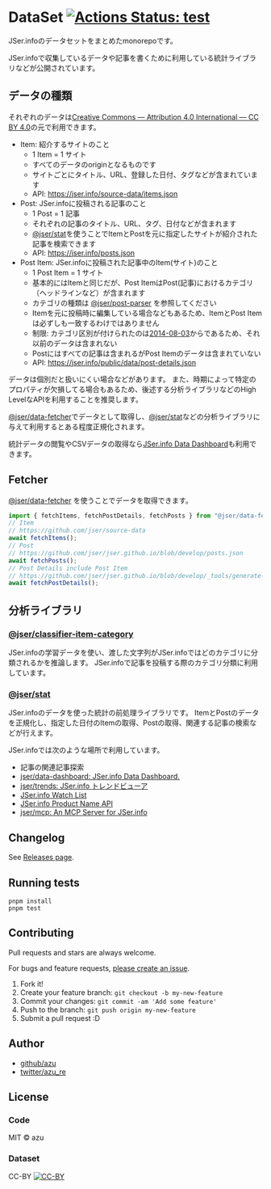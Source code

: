 # DataSet [![Actions Status: test](https://github.com/jser/dataset/workflows/test/badge.svg)](https://github.com/jser/dataset/actions?query=workflow%3A"test")

JSer.infoのデータセットをまとめたmonorepoです。

JSer.infoで収集しているデータや記事を書くために利用している統計ライブラリなどが公開されています。

## データの種類

それぞれのデータは[Creative Commons — Attribution 4.0 International — CC BY 4.0](https://creativecommons.org/licenses/by/4.0/)の元で利用できます。

- Item: 紹介するサイトのこと
    - 1 Item = 1 サイト
    - すべてのデータのoriginとなるものです
    - サイトごとにタイトル、URL、登録した日付、タグなどが含まれています
    - API: <https://jser.info/source-data/items.json>
- Post: JSer.infoに投稿される記事のこと
    - 1 Post = 1 記事
    - それぞれの記事のタイトル、URL、タグ、日付などが含まれます
    - [@jser/stat][]を使うことでItemとPostを元に指定したサイトが紹介された記事を検索できます
    - API: <https://jser.info/posts.json>
- Post Item: JSer.infoに投稿された記事中のItem(サイト)のこと
    - 1 Post Item = 1 サイト
    - 基本的にはItemと同じだが、Post ItemはPost(記事)におけるカテゴリ（ヘッドラインなど）が含まれます
    - カテゴリの種類は [@jser/post-parser][] を参照してください
    - Itemを元に投稿時に編集している場合などもあるため、ItemとPost Itemは必ずしも一致するわけではありません
    - 制限: カテゴリ区別が付けられたのは[2014-08-03](https://jser.info/2014/08/03/renewal/)からであるため、それ以前のデータは含まれない
    - Postにはすべての記事は含まれるがPost Itemのデータは含まれていない
    - API: <https://jser.info/public/data/post-details.json>

データは個別だと扱いにくい場合などがあります。
また、時期によって特定のプロパティが欠損してる場合もあるため、後述する分析ライブラリなどのHigh LevelなAPIを利用することを推奨します。

[@jser/data-fetcher][]でデータとして取得し、[@jser/stat][]などの分析ライブラリに与えて利用するとある程度正規化されます。

統計データの閲覧やCSVデータの取得なら[JSer.info Data Dashboard](https://jser.info/data-dashboard/)も利用できます。

## Fetcher

[@jser/data-fetcher][] を使うことでデータを取得できます。

```ts
import { fetchItems, fetchPostDetails, fetchPosts } from "@jser/data-fetcher";
// Item
// https://github.com/jser/source-data
await fetchItems();
// Post
// https://github.com/jser/jser.github.io/blob/develop/posts.json
await fetchPosts();
// Post Details include Post Item
// https://github.com/jser/jser.github.io/blob/develop/_tools/generate-post-details-json.js
await fetchPostDetails();
```

## 分析ライブラリ

### [@jser/classifier-item-category][]

JSer.infoの学習データを使い、渡した文字列がJSer.infoではどのカテゴリに分類されるかを推論します。
JSer.infoで記事を投稿する際のカテゴリ分類に利用しています。

### [@jser/stat][]

JSer.infoのデータを使った統計の前処理ライブラリです。
ItemとPostのデータを正規化し、指定した日付のItemの取得、Postの取得、関連する記事の検索などが行えます。

JSer.infoでは次のような場所で利用しています。

* 記事の関連記事探索
* [jser/data-dashboard: JSer.info Data Dashboard.](https://github.com/jser/data-dashboard "jser/data-dashboard: JSer.info Data Dashboard.")
* [jser/trends: JSer.info トレンドビューア](https://github.com/jser/trends "jser/trends: JSer.info トレンドビューア")
* [JSer.info Watch List](https://jser.info/watch-list/)
* [JSer.info Product Name API](https://github.com/jser/product-name)
* [jser/mcp: An MCP Server for JSer.info](https://github.com/jser/mcp)

## Changelog

See [Releases page](https://github.com/jser/dataset/releases).

## Running tests

    pnpm install
    pnpm test

## Contributing

Pull requests and stars are always welcome.

For bugs and feature requests, [please create an issue](https://github.com/jser/dataset/issues).

1. Fork it!
2. Create your feature branch: `git checkout -b my-new-feature`
3. Commit your changes: `git commit -am 'Add some feature'`
4. Push to the branch: `git push origin my-new-feature`
5. Submit a pull request :D

## Author

- [github/azu](https://github.com/azu)
- [twitter/azu_re](https://twitter.com/azu_re)

## License

### Code

MIT © azu

### Dataset

CC-BY [![CC-BY](https://i.creativecommons.org/l/by/4.0/88x31.png)](http://creativecommons.org/licenses/by/4.0/)

[@jser/post-parser]: packages/@jser/post-parser
[@jser/data-fetcher]: packages/@jser/data-fetcher
[@jser/classifier-item-category]: packages/@jser/classifier-item-category
[@jser/stat]: packages/@jser/stat
